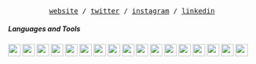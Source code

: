 <p align="center">
  <samp>
    <a target="_blank" href="https://bence.codes">website</a> /
    <a target="_blank" href="https://twitter.com/bencetxt">twitter</a> /
    <a target="_blank" href="https://instagram.com/bence.jpeg">instagram</a> /
    <a target="_blank" href="https://www.linkedin.com/in/bencepdf/">linkedin</a>
  </samp>
</p>

##### Languages and Tools

<p align="left" width="100%">
        <img height="25" src="https://cdn.jsdelivr.net/gh/devicons/devicon/icons/javascript/javascript-original.svg" />
        <img height="25" src="https://cdn.jsdelivr.net/gh/devicons/devicon/icons/typescript/typescript-original.svg" />
        <img height="25" src="https://camo.githubusercontent.com/b0972dd62bbf6ee0e28ed0ebceb48427a481568caeeb639066b23c754f0c60e5/68747470733a2f2f7777772e6761747362796a732e636f6d2f4761747362792d4d6f6e6f6772616d2e737667">
        <img height="25" src="https://cdn.jsdelivr.net/gh/devicons/devicon/icons/gatsbyjs/svelte-original.svg">
        <img height="25" src="https://cdn.jsdelivr.net/gh/devicons/devicon/icons/svelte/svelte-original.svg">
        <img height="25" src="https://cdn.jsdelivr.net/gh/devicons/devicon/icons/angularjs/angularjs-plain.svg">
        <img height="25" src="https://cdn.jsdelivr.net/gh/devicons/devicon/icons/nextjs/nextjs-original-wordmark.svg">
        <img height="25" src="https://cdn.jsdelivr.net/gh/devicons/devicon/icons/html5/html5-original.svg">
        <img height="25" src="https://cdn.jsdelivr.net/gh/devicons/devicon/icons/sass/sass-original.svg">
        <img height="25" src="https://cdn.jsdelivr.net/gh/devicons/devicon/icons/css3/css3-original.svg">
        <img height="25" src="https://cdn.jsdelivr.net/gh/devicons/devicon/icons/java/java-original.svg">
        <img height="25" src="https://cdn.jsdelivr.net/gh/devicons/devicon/icons/nodejs/nodejs-original.svg">
        <img height="25" src="https://cdn.jsdelivr.net/gh/devicons/devicon/icons/spring/spring-original.svg">
        <img height="25" src="https://cdn.jsdelivr.net/gh/devicons/devicon/icons/postgresql/postgresql-original.svg">
        <img height="25" src="https://cdn.jsdelivr.net/gh/devicons/devicon/icons/mongodb/mongodb-original-wordmark.svg">
        <img height="25" src="https://cdn.jsdelivr.net/gh/devicons/devicon/icons/docker/docker-original-wordmark.svg">
        <img height="25" src="https://cdn.jsdelivr.net/gh/devicons/devicon/icons/amazonwebservices/amazonwebservices-original-wordmark.svg">
</p>
